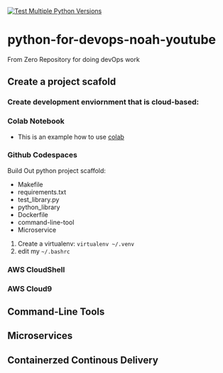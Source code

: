 [![Test Multiple Python Versions](https://github.com/DHARAJAK/python-for-devops-noah-youtube/actions/workflows/main.yml/badge.svg)](https://github.com/DHARAJAK/python-for-devops-noah-youtube/actions/workflows/main.yml)
# python-for-devops-noah-youtube
From Zero Repository for doing devOps work

## Create a project scafold 

### Create development enviornment that is cloud-based:

### Colab Notebook

* This is an example how to use [colab](https://colab.research.google.com/drive/1oCD4qbn8mR9nANlMIJON6cuW3ipLQaRG#scrollTo=EjtKOB5yE0l_)

### Github Codespaces

Build Out python project scaffold:

* Makefile
* requirements.txt
* test_library.py
* python_library
* Dockerfile
* command-line-tool
* Microservice

1. Create a virtualenv: `virtualenv ~/.venv`
2. edit my `~/.bashrc`


### AWS CloudShell
### AWS Cloud9

## Command-Line Tools

## Microservices

## Containerzed Continous Delivery


